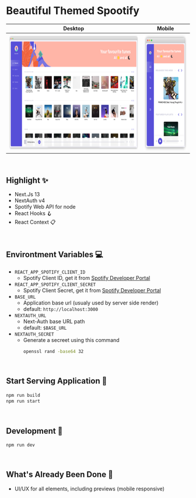 # Beautiful Themed Spootify 
Desktop                                                                                |  Mobile
:-------------------------------------------------------------------------------------:|:-----------------------------:
<img alt="screenshot-desktop" height=315 src="public/desktop-screenshoot.png" />  |  <img alt="screenshot-mobile" height=320 src="public/mobile-screenshoot.png" />
&nbsp;

## Highlight ✨
- Next.Js 13
- NextAuth v4
- Spotify Web API for node
- React Hooks 🪝
- React Context 📋

&nbsp;
## Environtment Variables 💻
- `REACT_APP_SPOTIFY_CLIENT_ID`
  - Spotify Client ID, get it from [Spotify Developer Portal](https://developer.spotify.com/dashboard)
- `REACT_APP_SPOTIFY_CLIENT_SECRET`
  - Spotify Client Secret, get it from [Spotify Developer Portal](https://developer.spotify.com/dashboard)
- `BASE_URL`
  - Application base url (usualy used by server side render)
  - default: `http://localhost:3000`
- `NEXTAUTH_URL`
  - Next-Auth base URL path
  - default: `$BASE_URL`
- `NEXTAUTH_SECRET`
  - Generate a secreet using this command
     ```bash
    openssl rand -base64 32
    ```
&nbsp;

## Start Serving Application 🚥
```bash
npm run build 
npm run start
```

&nbsp;
## Development 🔨
```bash
npm run dev
```


&nbsp;
## What's Already Been Done 🏁
- UI/UX for all elements, including previews (mobile responsive)
&nbsp;
